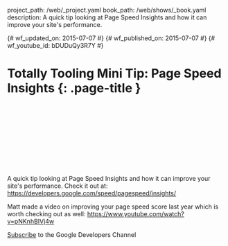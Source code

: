 project_path: /web/_project.yaml
book_path: /web/shows/_book.yaml
description: A quick tip looking at Page Speed Insights and how it can improve your site's performance.

{# wf_updated_on: 2015-07-07 #}
{# wf_published_on: 2015-07-07 #}
{# wf_youtube_id: bDUDuQy3R7Y #}

# Totally Tooling Mini Tip: Page Speed Insights {: .page-title }


<div class="video-wrapper">
  <iframe class="devsite-embedded-youtube-video" data-video-id="bDUDuQy3R7Y"
          data-autohide="1" data-showinfo="0" frameborder="0" allowfullscreen>
  </iframe>
</div>


A quick tip looking at Page Speed Insights and how it can improve your site's performance. Check it out at: https://developers.google.com/speed/pagespeed/insights/

Matt made a video on improving your page speed score last year which is worth checking out as well: https://www.youtube.com/watch?v=pNKnhBIVj4w

[Subscribe](https://goo.gl/mQyv5L) to the Google Developers Channel
